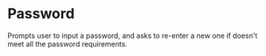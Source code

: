 # Password
Prompts user to input a password, and asks to re-enter a new one if doesn't meet all the password requirements.
